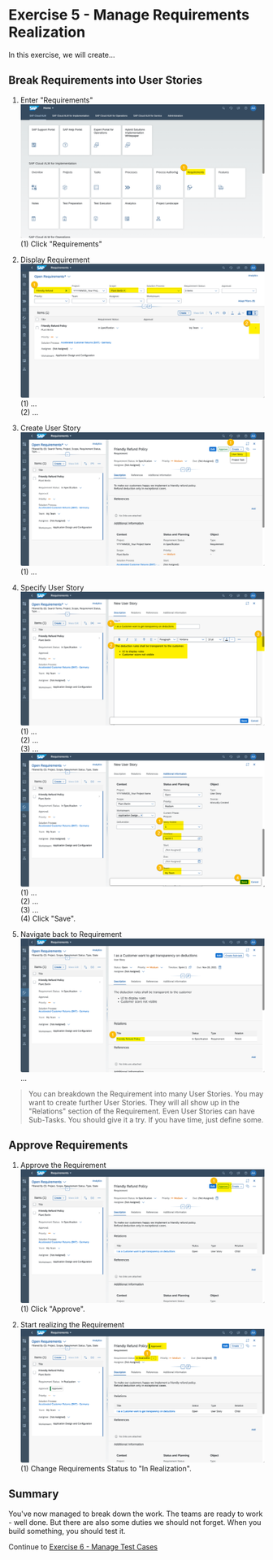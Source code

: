 # Exercise 5 - Manage Requirements Realization

In this exercise, we will create...

## Break Requirements into User Stories

1. Enter "Requirements"
<br> ![](2021-11-12-08-02-20.png)
<br> (1) Click "Requirements"

2.	Display Requirement
<br> ![](2021-11-12-08-15-34.png)
<br> (1) ...
<br> (2) ...

3. Create User Story
<br> ![](2021-11-12-08-18-01.png)
<br> (1) ...

4. Specify User Story
<br> ![](2021-11-12-08-22-15.png)
<br> (1) ...
<br> (2) ...
<br> (3) ...
<br> ![](2021-11-12-08-48-10.png)
<br> (1) ...
<br> (2) ...
<br> (3) ...
<br> (4) Click "Save".

5. Navigate back to Requirement
<br> ![](2021-11-12-08-50-47.png)
<br> ...

> You can breakdown the Requirement into many User Stories. You may want to create further User Stories. They will all show up in the "Relations" section of the Requirement.
> Even User Stories can have Sub-Tasks. You should give it a try. If you have time, just define some.

## Approve Requirements

1. Approve the Requirement
<br> ![](2021-11-12-09-29-57.png)
<br> (1) Click "Approve".

2. Start realizing the Requirement
<br> ![](2021-11-12-09-32-29.png)
<br> (1) Change Requirements Status to "In Realization".

## Summary

You've now managed to break down the work. The teams are ready to work  - well done. But there are also some duties we should not forget. When you build something, you should test it.

Continue to [Exercise 6 - Manage Test Cases](../ex6/README.md)
